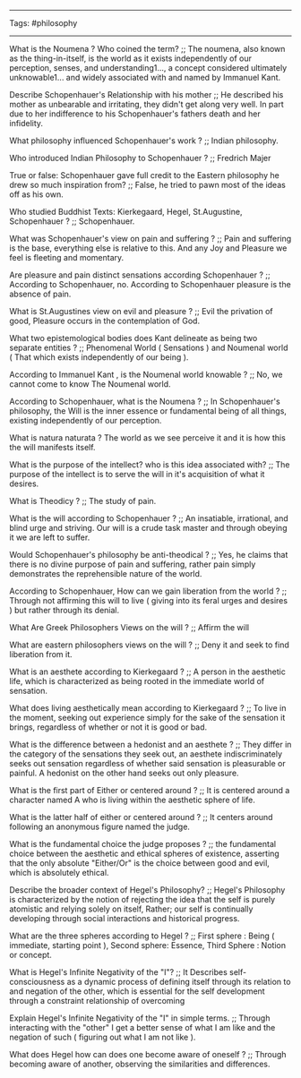 ___
Tags: #philosophy 
___

What is the Noumena ? Who coined the term? ;; The noumena, also known as the thing-in-itself, is the world as it exists independently of our perception, senses, and understanding1..., a concept considered ultimately unknowable1... and widely associated with and named by Immanuel Kant. 

Describe Schopenhauer's Relationship with his mother ;; He described his mother as unbearable and irritating, they didn't get along very well. In part due to her indifference to his Schopenhauer's fathers death and her infidelity. 

What philosophy influenced Schopenhauer's work ? ;; Indian philosophy.

Who introduced Indian Philosophy to Schopenhauer ? ;; Fredrich Majer

True or false: Schopenhauer gave full credit to the Eastern philosophy he drew so much inspiration from? ;; False, he tried to pawn most of the ideas off as his own. 

Who studied Buddhist Texts: Kierkegaard, Hegel, St.Augustine, Schopenhauer ? ;; Schopenhauer. 

What was Schopenhauer's view on pain and suffering ? ;; Pain and suffering is the base, everything else is relative to this. And any Joy and Pleasure we feel is fleeting and momentary.

Are pleasure and pain distinct sensations according Schopenhauer ? ;; According to Schopenhauer, no. According to Schopenhauer pleasure is the absence of pain.  


What is St.Augustines view on evil and pleasure ? ;; Evil the privation of good, Pleasure occurs in the contemplation of God. 

What two epistemological bodies does Kant delineate as being two separate entities ? ;; Phenomenal World ( Sensations ) and Noumenal world ( That which exists independently of our being ). 

According to Immanuel Kant , is the Noumenal world knowable ? ;; No, we cannot come to know The Noumenal world.  

According to Schopenhauer, what is the Noumena ? ;; In Schopenhauer's philosophy, the Will is the inner essence or fundamental being of all things, existing independently of our perception.

What is natura naturata ? The world as we see perceive it and it is how this the will manifests itself. 

What is the purpose of the intellect? who is this idea associated with? ;; The purpose of the intellect is to serve the will in it's acquisition of what it desires. 


What is Theodicy ? ;; The study of pain. 

What is the will according to Schopenhauer ? ;; An insatiable, irrational, and blind urge and striving. Our will is a crude task master and through obeying it we are left to suffer. 

Would Schopenhauer's philosophy be anti-theodical ? ;; Yes, he claims that there is no divine purpose of pain and suffering, rather pain simply demonstrates the reprehensible nature of the world. 


According to Schopenhauer, How can we gain liberation from the world ? ;; Through not affirming this will to live ( giving into its feral urges and desires ) but rather through its denial. 


What Are Greek Philosophers Views on the will ? ;; Affirm the will 

What are eastern philosophers views on the will ? ;; Deny it and seek to find liberation from it. 

What is an aesthete according to Kierkegaard ? ;; A person in the aesthetic life, which is characterized as being rooted in the immediate world of sensation. 

What does living aesthetically mean according to Kierkegaard ? ;; To live in the moment, seeking out experience simply for the sake of the sensation it brings, regardless of whether or not it is good or bad. 


What is the difference between a hedonist and an aesthete ? ;; They differ in the category of the sensations they seek out, an aesthete indiscriminately seeks out sensation regardless of whether said sensation is pleasurable or painful. A hedonist on the other hand seeks out only pleasure. 

What is the first part of Either or centered around ? ;; It is centered around a character named A who is living within the aesthetic sphere of life. 

What is the latter half of either or centered around ? ;; It centers around following an anonymous figure named the judge. 

What is the fundamental choice the judge proposes ? ;; the fundamental choice between the aesthetic and ethical spheres of existence, asserting that the only absolute "Either/Or" is the choice between good and evil, which is absolutely ethical. 

Describe the broader context of Hegel's Philosophy? ;; Hegel's Philosophy is characterized by the notion of rejecting the idea that the self is purely atomistic and relying solely on itself, Rather; our self is continually developing through social interactions and historical progress. 


What are the three spheres according to Hegel ? ;; First sphere : Being ( immediate, starting point ), Second sphere: Essence, Third Sphere : Notion or concept.


What is Hegel's Infinite Negativity of the "I"? ;; It Describes self-consciousness as a dynamic process of defining itself through its relation to and negation of the other, which is essential for the self development through a constraint relationship of overcoming 

Explain Hegel's Infinite Negativity of the "I" in simple terms. ;; Through interacting with the "other" I get a better sense of what I am like and the negation of such ( figuring out what I am not like ). 

What does Hegel how can does one become aware of oneself ? ;; Through becoming aware of another, observing the similarities and differences. 

